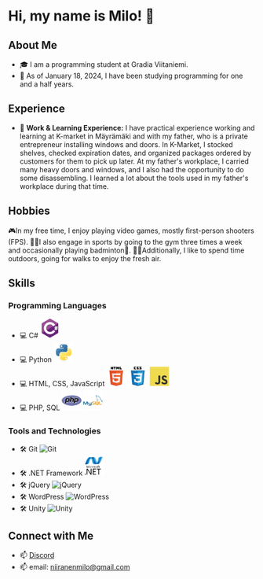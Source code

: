 # Hi, my name is Milo! 👋

## About Me

- 🎓 I am a programming student at Gradia Viitaniemi.
- 📅 As of January 18, 2024, I have been studying programming for one and a half years.

## Experience

- 💼 **Work & Learning Experience:** I have practical experience working and learning at K-market in Mäyrämäki and with my father, who is a private entrepreneur installing windows and doors. In K-Market, I stocked shelves, checked expiration dates, and organized packages ordered by customers for them to pick up later. At my father's workplace, I carried many heavy doors and windows, and I also had the opportunity to do some disassembling. I learned a lot about the tools used in my father's workplace during that time.

  
## Hobbies
🎮In my free time, I enjoy playing video games, mostly first-person shooters (FPS). 
🏋️‍♂️I also engage in sports by going to the gym three times a week  and occasionally playing badminton🏸. 
🚶‍♂️Additionally, I like to spend time outdoors, going for walks to enjoy the fresh air.


## Skills

### Programming Languages

- 💻 C# <img src="https://raw.githubusercontent.com/devicons/devicon/master/icons/csharp/csharp-original.svg" alt="C#" width="40" height="40"/>
- 💻 Python  <img src="https://raw.githubusercontent.com/devicons/devicon/master/icons/python/python-original.svg" alt="Python" width="40" height="40"/>
- 💻 HTML, CSS, JavaScript  <img src="https://raw.githubusercontent.com/devicons/devicon/master/icons/html5/html5-original-wordmark.svg" alt="HTML5" width="40" height="40"/> <img src="https://raw.githubusercontent.com/devicons/devicon/master/icons/css3/css3-original-wordmark.svg" alt="CSS3" width="40" height="40"/>  <img src="https://raw.githubusercontent.com/devicons/devicon/master/icons/javascript/javascript-original.svg" alt="JavaScript" width="40" height="40"/>
- 💻 PHP, SQL   <img src="https://raw.githubusercontent.com/devicons/devicon/master/icons/php/php-original.svg" alt="PHP" width="40" height="40"/>  <img src="https://raw.githubusercontent.com/devicons/devicon/master/icons/mysql/mysql-original-wordmark.svg" alt="MySQL" width="40" height="40"/>

### Tools and Technologies

- 🛠️ Git  <img src="https://www.vectorlogo.zone/logos/git-scm/git-scm-icon.svg" alt="Git" width="40" height="40"/>
- 🛠️ .NET Framework  <img src="https://raw.githubusercontent.com/devicons/devicon/master/icons/dot-net/dot-net-original-wordmark.svg" alt=".NET" width="40" height="40"/>
- 🛠️ jQuery <img src="https://emaillistvalidation.com/blog/content/images/2023/10/jquery.gif" alt="jQuery" width="40" height="40"/> 
- 🛠️ WordPress <img src="https://upload.wikimedia.org/wikipedia/commons/thumb/9/98/WordPress_blue_logo.svg/1200px-WordPress_blue_logo.svg.png" alt="WordPress" width="40" height="40"/> 
- 🛠️ Unity  <img src="https://www.vectorlogo.zone/logos/unity3d/unity3d-icon.svg" alt="Unity" width="40" height="40"/>

## Connect with Me

- 📫 [Discord](https://discord.gg/miltev6164)
- 📫 email: niiranenmilo@gmail.com
